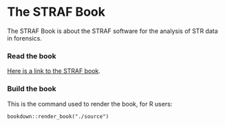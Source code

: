 # The STRAF Book

The STRAF Book is about the STRAF software for the analysis of STR data in forensics.

### Read the book

[Here is a link to the STRAF book](https://agouy.github.io/straf_book/).

### Build the book

This is the command used to render the book, for R users:

```
bookdown::render_book("./source")
```